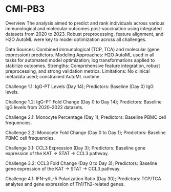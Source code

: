 # CMI-PB3

Overview
The analysis aimed to predict and rank individuals across various immunological and molecular outcomes post-vaccination using integrated datasets from 2020 to 2023. Robust preprocessing, feature alignment, and H2O AutoML were key to model optimization across all challenges.

Data Sources: Combined immunological (TCP, TCA) and molecular (gene expression) predictors.
Modeling Approaches: H2O AutoML used in all tasks for automated model optimization; log transformations applied to stabilize outcomes.
Strengths: Comprehensive feature integration, robust preprocessing, and strong validation metrics.
Limitations: No clinical metadata used; constrained AutoML runtime.

Challenge 1.1: IgG-PT Levels (Day 14); 
Predictors: Baseline (Day 0) IgG levels.

Challenge 1.2: IgG-PT Fold Change (Day 0 to Day 14); 
Predictors: Baseline IgG levels from 2020–2022 datasets.

Challenge 2.1: Monocyte Percentage (Day 1);
Predictors: Baseline PBMC cell frequencies.

Challenge 2.2: Monocyte Fold Change (Day 0 to Day 1);
Predictors: Baseline PBMC cell frequencies.

Challenge 3.1: CCL3 Expression (Day 3);
Predictors: Baseline gene expression of the KAT → STAT → CCL3 pathway.

Challenge 3.2: CCL3 Fold Change (Day 0 to Day 3);
Predictors: Baseline gene expression of the KAT → STAT → CCL3 pathway.

Challenge 4.1: IFN-γ/IL-5 Polarization Ratio (Day 30);
Predictors: TCP/TCA analytes and gene expression of Th1/Th2-related genes.
